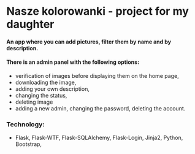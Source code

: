 # Nasze kolorowanki - project for my daughter
#### An app where you can add pictures, filter them by name and by description.
#### There is an admin panel with the following options: 
* verification of images before displaying them on the home page, 
* downloading the image, 
* adding your own description, 
* changing the status, 
* deleting image
* adding a new admin, changing the password, deleting the account.

### Technology: 
* Flask, Flask-WTF, Flask-SQLAlchemy, Flask-Login, Jinja2, Python, Bootstrap, 




